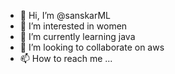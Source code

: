 - 👋 Hi, I’m @sanskarML
- 👀 I’m interested in women
- 🌱 I’m currently learning java
- 💞️ I’m looking to collaborate on aws
- 📫 How to reach me ...

<!---
sanskarML/sanskarML is a ✨ special ✨ repository because its `README.md` (this file) appears on your GitHub profile.
You can click the Preview link to take a look at your changes.
--->
